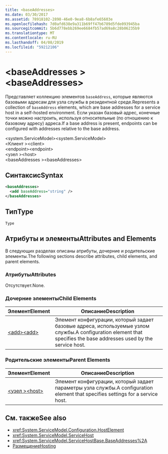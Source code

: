 ```yaml
---
title: <baseAddresses>
ms.date: 03/30/2017
ms.assetid: 78918102-2898-46e0-9ea8-6b8afe65603e
ms.openlocfilehash: 7d0afd638e9a311b69ff47b6789d5fde093945ba
ms.sourcegitcommit: 5b6d778ebb269ee6684fb57ad69a8c28b06235b9
ms.translationtype: MT
ms.contentlocale: ru-RU
ms.lasthandoff: 04/08/2019
ms.locfileid: "59212106"
---
```

# <a name="baseaddresses"></a><span data-ttu-id="322fc-101">\<baseAddresses ></span><span class="sxs-lookup"><span data-stu-id="322fc-101">\<baseAddresses></span></span>
<span data-ttu-id="322fc-102">Представляет коллекцию элементов `baseAddress`, которые являются базовыми адресам для узла службы в резидентной среде.</span><span class="sxs-lookup"><span data-stu-id="322fc-102">Represents a collection of `baseAddress` elements, which are base addresses for a service host in a self-hosted environment.</span></span> <span data-ttu-id="322fc-103">Если указан базовый адрес, конечные точки можно настроить, используя относительные (по отношению к базовому адресу) адреса.</span><span class="sxs-lookup"><span data-stu-id="322fc-103">If a base address is present, endpoints can be configured with addresses relative to the base address.</span></span>  
  
 <span data-ttu-id="322fc-104">\<system.ServiceModel></span><span class="sxs-lookup"><span data-stu-id="322fc-104">\<system.ServiceModel></span></span>  
<span data-ttu-id="322fc-105">\<Клиент ></span><span class="sxs-lookup"><span data-stu-id="322fc-105">\<client></span></span>  
<span data-ttu-id="322fc-106">\<endpoint></span><span class="sxs-lookup"><span data-stu-id="322fc-106">\<endpoint></span></span>  
<span data-ttu-id="322fc-107">\<узел ></span><span class="sxs-lookup"><span data-stu-id="322fc-107">\<host></span></span>  
<span data-ttu-id="322fc-108">\<baseAddresses ></span><span class="sxs-lookup"><span data-stu-id="322fc-108">\<baseAddresses></span></span>  
  
## <a name="syntax"></a><span data-ttu-id="322fc-109">Синтаксис</span><span class="sxs-lookup"><span data-stu-id="322fc-109">Syntax</span></span>  
  
```xml  
<baseAddresses>
  <add baseAddress="string" />
</baseAddresses>
```  
  
## <a name="type"></a><span data-ttu-id="322fc-110">Тип</span><span class="sxs-lookup"><span data-stu-id="322fc-110">Type</span></span>  
 `Type`  
  
## <a name="attributes-and-elements"></a><span data-ttu-id="322fc-111">Атрибуты и элементы</span><span class="sxs-lookup"><span data-stu-id="322fc-111">Attributes and Elements</span></span>  
 <span data-ttu-id="322fc-112">В следующих разделах описаны атрибуты, дочерние и родительские элементы.</span><span class="sxs-lookup"><span data-stu-id="322fc-112">The following sections describe attributes, child elements, and parent elements.</span></span>  
  
### <a name="attributes"></a><span data-ttu-id="322fc-113">Атрибуты</span><span class="sxs-lookup"><span data-stu-id="322fc-113">Attributes</span></span>  
 <span data-ttu-id="322fc-114">Отсутствует.</span><span class="sxs-lookup"><span data-stu-id="322fc-114">None.</span></span>  
  
### <a name="child-elements"></a><span data-ttu-id="322fc-115">Дочерние элементы</span><span class="sxs-lookup"><span data-stu-id="322fc-115">Child Elements</span></span>  
  
|<span data-ttu-id="322fc-116">Элемент</span><span class="sxs-lookup"><span data-stu-id="322fc-116">Element</span></span>|<span data-ttu-id="322fc-117">Описание</span><span class="sxs-lookup"><span data-stu-id="322fc-117">Description</span></span>|  
|-------------|-----------------|  
|[<span data-ttu-id="322fc-118">\<add></span><span class="sxs-lookup"><span data-stu-id="322fc-118">\<add></span></span>](../../../../../docs/framework/configure-apps/file-schema/wcf/add-of-baseaddresses.md)|<span data-ttu-id="322fc-119">Элемент конфигурации, который задает базовые адреса, используемые узлом службы.</span><span class="sxs-lookup"><span data-stu-id="322fc-119">A configuration element that specifies the base addresses used by the service host.</span></span>|  
  
### <a name="parent-elements"></a><span data-ttu-id="322fc-120">Родительские элементы</span><span class="sxs-lookup"><span data-stu-id="322fc-120">Parent Elements</span></span>  
  
|<span data-ttu-id="322fc-121">Элемент</span><span class="sxs-lookup"><span data-stu-id="322fc-121">Element</span></span>|<span data-ttu-id="322fc-122">Описание</span><span class="sxs-lookup"><span data-stu-id="322fc-122">Description</span></span>|  
|-------------|-----------------|  
|[<span data-ttu-id="322fc-123">\<узел ></span><span class="sxs-lookup"><span data-stu-id="322fc-123">\<host></span></span>](../../../../../docs/framework/configure-apps/file-schema/wcf/host.md)|<span data-ttu-id="322fc-124">Элемент конфигурации, который задает параметры узла службы.</span><span class="sxs-lookup"><span data-stu-id="322fc-124">A configuration element that specifies settings for a service host.</span></span>|  
  
## <a name="see-also"></a><span data-ttu-id="322fc-125">См. также</span><span class="sxs-lookup"><span data-stu-id="322fc-125">See also</span></span>

- <xref:System.ServiceModel.Configuration.HostElement>
- <xref:System.ServiceModel.ServiceHost>
- <xref:System.ServiceModel.ServiceHostBase.BaseAddresses%2A>
- [<span data-ttu-id="322fc-126">Размещение</span><span class="sxs-lookup"><span data-stu-id="322fc-126">Hosting</span></span>](../../../../../docs/framework/wcf/feature-details/hosting.md)
